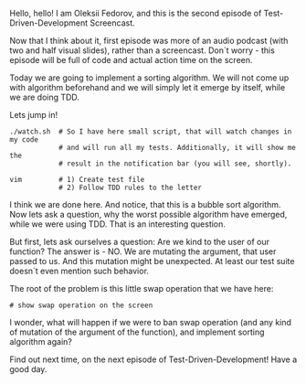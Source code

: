 Hello, hello! I am Oleksii Fedorov, and this is the second episode of
Test-Driven-Development Screencast.

Now that I think about it, first episode was more of an audio podcast (with two
and half visual slides), rather than a screencast. Don´t worry - this episode
will be full of code and actual action time on the screen.

Today we are going to implement a sorting algorithm. We will not come up with
algorithm beforehand and we will simply let it emerge by itself, while we are
doing TDD.

Lets jump in!

```
./watch.sh  # So I have here small script, that will watch changes in my code
            # and will run all my tests. Additionally, it will show me the
            # result in the notification bar (you will see, shortly).

vim         # 1) Create test file
            # 2) Follow TDD rules to the letter
```

I think we are done here. And notice, that this is a bubble sort algorithm. Now
lets ask a question, why the worst possible algorithm have emerged, while we
were using TDD. That is an interesting question.

But first, lets ask ourselves a question: Are we kind to the user of our
function? The answer is - NO. We are mutating the argument, that user passed to
us. And this mutation might be unexpected. At least our test suite doesn´t even
mention such behavior.

The root of the problem is this little swap operation that we have here:

```
# show swap operation on the screen
```

I wonder, what will happen if we were to ban swap operation (and any kind of
mutation of the argument of the function), and implement sorting algorithm
again?

Find out next time, on the next episode of Test-Driven-Development! Have a good
day.
